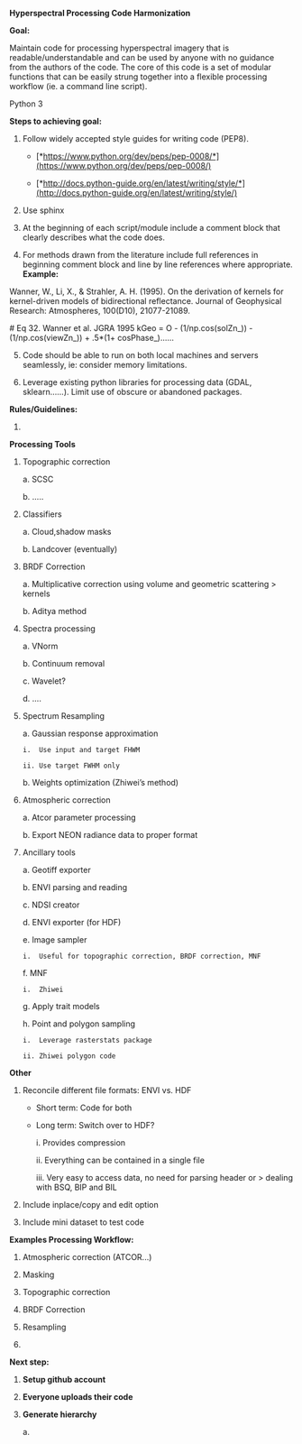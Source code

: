 **Hyperspectral Processing Code Harmonization**

**Goal:**

Maintain code for processing hyperspectral imagery that is
readable/understandable and can be used by anyone with no guidance from
the authors of the code. The core of this code is a set of modular
functions that can be easily strung together into a flexible processing
workflow (ie. a command line script).

Python 3

**Steps to achieving goal:**

1.  Follow widely accepted style guides for writing code (PEP8).

    -   [*https://www.python.org/dev/peps/pep-0008/*](https://www.python.org/dev/peps/pep-0008/)

    -   [*http://docs.python-guide.org/en/latest/writing/style/*](http://docs.python-guide.org/en/latest/writing/style/)

2.  Use sphinx

3.  At the beginning of each script/module include a comment block 
    that clearly describes what the code does.

4.  For methods drawn from the literature include full references in 
    beginning comment block and line by line references 
    where appropriate.
**Example:**

Wanner, W., Li, X., & Strahler, A. H. (1995).
On the derivation of kernels for kernel-driven models of bidirectional
reflectance.
Journal of Geophysical Research: Atmospheres, 100(D10), 21077-21089.

\# Eq 32. Wanner et al. JGRA 1995
kGeo = O - (1/np.cos(solZn\_)) - (1/np.cos(viewZn\_)) + .5\*(1+
cosPhase\_)......

5.  Code should be able to run on both local machines and servers
    seamlessly, ie: consider memory limitations.

6.  Leverage existing python libraries for processing data
    (GDAL, sklearn…...). Limit use of obscure or abandoned packages.

**Rules/Guidelines:**

1.

**Processing Tools**

1.  Topographic correction

    a.  SCSC

    b.  …..

2.  Classifiers

    a.  Cloud,shadow masks

    b.  Landcover (eventually)

3.  BRDF Correction

    a.  Multiplicative correction using volume and geometric scattering
        > kernels

    b.  Aditya method

4.  Spectra processing

    a.  VNorm

    b.  Continuum removal

    c.  Wavelet?

    d.  ….

5.  Spectrum Resampling

    a.  Gaussian response approximation

        i.  Use input and target FHWM

        ii. Use target FWHM only

    b.  Weights optimization (Zhiwei’s method)

6.  Atmospheric correction

    a.  Atcor parameter processing

    b.  Export NEON radiance data to proper format

7.  Ancillary tools

    a.  Geotiff exporter

    b.  ENVI parsing and reading

    c.  NDSI creator

    d.  ENVI exporter (for HDF)

    e.  Image sampler

        i.  Useful for topographic correction, BRDF correction, MNF

    f.  MNF

        i.  Zhiwei

    g.  Apply trait models

    h.  Point and polygon sampling

        i.  Leverage rasterstats package

        ii. Zhiwei polygon code

**Other**

1.  Reconcile different file formats: ENVI vs. HDF

    -   Short term: Code for both

    -   Long term: Switch over to HDF?

        i.  Provides compression

        ii. Everything can be contained in a single file

        iii. Very easy to access data, no need for parsing header or
            > dealing with BSQ, BIP and BIL

2.  Include inplace/copy and edit option

3.  Include mini dataset to test code

**Examples Processing Workflow:**

1.  Atmospheric correction (ATCOR...)

2.  Masking

3.  Topographic correction

4.  BRDF Correction

5.  Resampling

6.  

**Next step:**

1.  **Setup github account**

2.  **Everyone uploads their code**

3.  **Generate hierarchy**

    a.  

